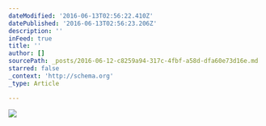 ```yaml
---
dateModified: '2016-06-13T02:56:22.410Z'
datePublished: '2016-06-13T02:56:23.206Z'
description: ''
inFeed: true
title: ''
author: []
sourcePath: _posts/2016-06-12-c8259a94-317c-4fbf-a58d-dfa60e73d16e.md
starred: false
_context: 'http://schema.org'
_type: Article

---
```

![](https://the-grid-user-content.s3-us-west-2.amazonaws.com/125331ef-dd07-4bd6-9093-5de95aeda685.jpg)